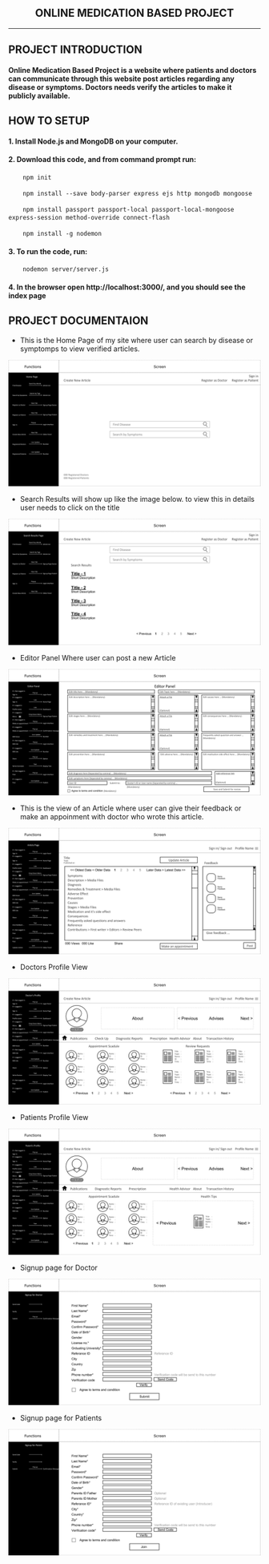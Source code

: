 <h2 align=center>
ONLINE MEDICATION BASED PROJECT
</h2>

---

## **PROJECT INTRODUCTION**
#### **Online Medication Based Project is a website where patients and doctors can communicate through this website post articles regarding any disease or symptoms. Doctors needs verify the articles to make it publicly available.**


## **HOW TO SETUP**
#### 1. Install Node.js and MongoDB on your computer.

#### 2. Download this code, and from command prompt run:

        npm init

        npm install --save body-parser express ejs http mongodb mongoose

        npm install passport passport-local passport-local-mongoose express-session method-override connect-flash

        npm install -g nodemon

#### 3. To run the code, run:

        nodemon server/server.js

#### 4. In the browser open http://localhost:3000/, and you should see the index page


## **PROJECT DOCUMENTAION**

* This is the Home Page of my site where user can search by disease or symptomps to view verified articles.

<img src="client/screenshot/Design2-01.jpg" alt="">

* Search Results will show up like the image below. to view this in details user needs to click on the title

<img src="client/screenshot/Design2-02.jpg" alt="">

* Editor Panel Where user can post a new Article

<img src="client/screenshot/Design2-06.jpg" alt="">

* This is the view of an Article where user can give their feedback or make an appoinment with doctor who wrote this article.

<img src="client/screenshot/Design2-03.jpg" alt="">

* Doctors Profile View

<img src="client/screenshot/Design2-10.jpg" alt="">

* Patients Profile View

<img src="client/screenshot/Design2-11.jpg" alt="">


* Signup page for Doctor

<img src="client/screenshot/Design2-04.jpg" alt=""> 

* Signup page for Patients

<img src="client/screenshot/Design2-05.jpg" alt="">

